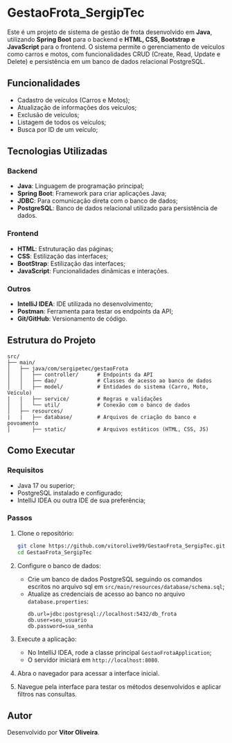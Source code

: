# GestaoFrota_SergipTec

Este é um projeto de sistema de gestão de frota desenvolvido em **Java**, utilizando **Spring Boot** para o backend e **HTML, CSS, Bootstrap e JavaScript** para o frontend. O sistema permite o gerenciamento de veículos como carros e motos, com funcionalidades CRUD (Create, Read, Update e Delete) e persistência em um banco de dados relacional PostgreSQL.

## Funcionalidades
- Cadastro de veículos (Carros e Motos);
- Atualização de informações dos veículos;
- Exclusão de veículos;
- Listagem de todos os veículos;
- Busca por ID de um veículo;

## Tecnologias Utilizadas

### Backend
- **Java**: Linguagem de programação principal;
- **Spring Boot**: Framework para criar aplicações Java;
- **JDBC**: Para comunicação direta com o banco de dados;
- **PostgreSQL**: Banco de dados relacional utilizado para persistência de dados.

### Frontend
- **HTML**: Estruturação das páginas;
- **CSS**: Estilização das interfaces;
- **BootStrap**: Estilização das interfaces;
- **JavaScript**: Funcionalidades dinâmicas e interações.

### Outros
- **IntelliJ IDEA**: IDE utilizada no desenvolvimento;
- **Postman**: Ferramenta para testar os endpoints da API;
- **Git/GitHub**: Versionamento de código.

## Estrutura do Projeto

```plaintext
src/
├── main/
│   ├── java/com/sergipetec/gestaoFrota
│   │   ├── controller/      # Endpoints da API
│   │   ├── dao/             # Classes de acesso ao banco de dados
│   │   ├── model/           # Entidades do sistema (Carro, Moto, Veículo)
|   |   ├── service/         # Regras e validações
│   │   └── util/            # Conexão com o banco de dados
│   ├── resources/
|   |   ├── database/        # Arquivos de criação do banco e povoamento
│       ├── static/          # Arquivos estáticos (HTML, CSS, JS)
```

## Como Executar

### Requisitos
- Java 17 ou superior;
- PostgreSQL instalado e configurado;
- IntelliJ IDEA ou outra IDE de sua preferência;

### Passos
1. Clone o repositório:
   ```bash
   git clone https://github.com/vitorolive99/GestaoFrota_SergipTec.git
   cd GestaoFrota_SergipTec
   ```

2. Configure o banco de dados:
   - Crie um banco de dados PostgreSQL seguindo os comandos escritos no arquivo sql em `src/main/resources/database/schema.sql`; 
   - Atualize as credenciais de acesso ao banco no arquivo `database.properties`:
     ```properties
     db.url=jdbc:postgresql://localhost:5432/db_frota
     db.user=seu_usuario
     db.password=sua_senha
     ```

3. Execute a aplicação:
   - No IntelliJ IDEA, rode a classe principal `GestaoFrotaApplication`;
   - O servidor iniciará em `http://localhost:8080`.

4. Abra o navegador para acessar a interface inicial.

5. Navegue pela interface para testar os métodos desenvolvidos e aplicar filtros nas consultas.

## Autor
Desenvolvido por **Vitor Oliveira**.

